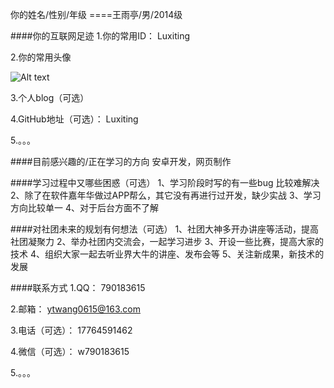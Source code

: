 你的姓名/性别/年级
====王雨亭/男/2014级

####你的互联网足迹
1.你的常用ID：
Luxiting

2.你的常用头像

![Alt text](http://wenwen.soso.com/p/20091024/20091024191112-797870818.jpg)

3.个人blog（可选）


4.GitHub地址（可选）：
Luxiting

5.。。。


####目前感兴趣的/正在学习的方向
    安卓开发，网页制作



####学习过程中又哪些困惑（可选）
    1、学习阶段时写的有一些bug 比较难解决
    2、除了在软件嘉年华做过APP帮么，其它没有再进行过开发，缺少实战
    3、学习方向比较单一
    4、对于后台方面不了解



####对社团未来的规划有何想法（可选）
    1、社团大神多开办讲座等活动，提高社团凝聚力
    2、举办社团内交流会，一起学习进步
    3、开设一些比赛，提高大家的技术
    4、组织大家一起去听业界大牛的讲座、发布会等
    5、关注新成果，新技术的发展
    


####联系方式
1.QQ：  790183615 

2.邮箱：  ytwang0615@163.com

3.电话（可选）：  17764591462

4.微信（可选）：  w790183615

5.。。。
